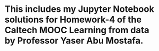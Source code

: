 
# This includes my Jupyter Notebook solutions for Homework-4 of the Caltech MOOC Learning from data by Professor Yaser Abu Mostafa.
